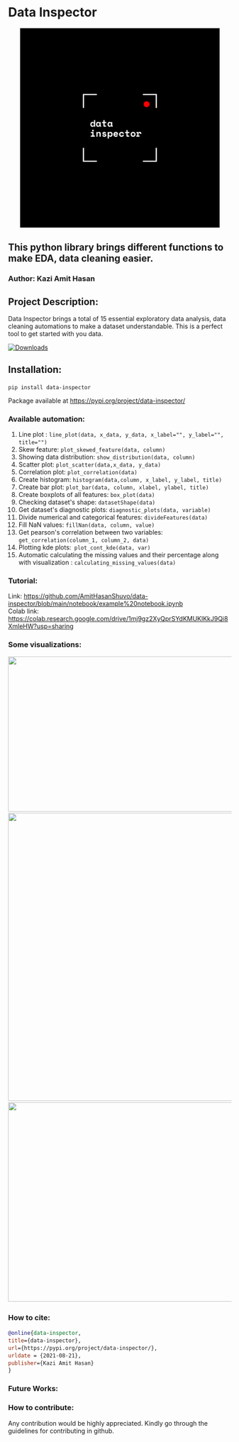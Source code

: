 # Data Inspector 
<p align="center">

<img  src="assets/data inspector.png"  width= "450px"  height="450px"/>
  
</p>

## This python library brings different functions to make EDA, data cleaning easier. 
### Author: Kazi Amit Hasan


## Project Description: 

Data Inspector brings a total of 15 essential exploratory data analysis, data cleaning automations to make a dataset understandable. This is a perfect tool to get started with you data. 

[![Downloads](https://static.pepy.tech/personalized-badge/data-inspector?period=total&units=international_system&left_color=black&right_color=brightgreen&left_text=Downloads)](https://pepy.tech/project/data-inspector)

## Installation:

```pip install data-inspector```

Package available at https://pypi.org/project/data-inspector/


### Available automation:


1. Line plot : ```line_plot(data, x_data, y_data, x_label="", y_label="", title="")```
2. Skew feature: ```plot_skewed_feature(data, column)```
3. Showing data distribution: ```show_distribution(data, column)```
4. Scatter plot: ```plot_scatter(data,x_data, y_data)```
5. Correlation plot: ```plot_correlation(data)```
6. Create histogram: ```histogram(data,column, x_label, y_label, title)```
7. Create bar plot: ```plot_bar(data, column, xlabel, ylabel, title)```
8. Create boxplots of all features: ```box_plot(data)```
9. Checking dataset's shape: ```datasetShape(data)```
10. Get dataset's diagnostic plots: ```diagnostic_plots(data, variable)```
11. Divide numerical and categorical features: ```divideFeatures(data)```
12. Fill NaN values: ```fillNan(data, column, value)```
13. Get pearson's correlation between two variables: ```get_correlation(column_1, column_2, data)```
14. Plotting kde plots:``` plot_cont_kde(data, var)``` 
15. Automatic calculating the missing values and their percentage along with visualization : ```calculating_missing_values(data)```



### Tutorial: 
Link: https://github.com/AmitHasanShuvo/data-inspector/blob/main/notebook/example%20notebook.ipynb 
<br>
Colab link: https://colab.research.google.com/drive/1mj9gz2XyQprSYdKMUKlKkJ9Qi8XmleHW?usp=sharing


### Some visualizations:

<img  src="assets/feature_3.png"  width= "950px"  height="350px"/>

<br>
<img  src="assets/feature_1.png"  width= "550px"  height="650px"/>
<br>
<img  src="assets/feature_2.png"  width= "950px"  height="450px"/>

### How to cite:
  ```bibtex
@online{data-inspector,
  title={data-inspector},
  url={https://pypi.org/project/data-inspector/},
  urldate = {2021-08-21}, 
  publisher={Kazi Amit Hasan}
}
```

### Future Works:

### How to contribute:
Any contribution would be highly appreciated. Kindly go through the guidelines for contributing in github.


